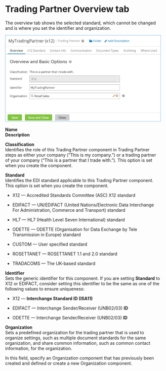 # Trading Partner Overview tab 

<head>
  <meta name="guidename" content="Integration"/>
  <meta name="context" content="GUID-637898B8-5589-4943-9805-1921D3C34C03"/>
</head>


The overview tab shows the selected standard, which cannot be changed and is where you set the identifier and organization.

![Trading Partner Overview tab.](../Images/build-pg-trading-partner-options-tp.jpg)

**Name**  
**Description**

**Classification**  
Identifies the role of this Trading Partner component in Trading Partner steps as either your company \(“This is my company.”\) or a trading partner of your company \(“This is a partner that I trade with.”\). This option is set when you create the component.

**Standard**  
Identifies the EDI standard applicable to this Trading Partner component. This option is set when you create the component.

 -   X12 — Accredited Standards Committee \(ASC\) X12 standard

 -   EDIFACT — UN/EDIFACT \(United Nations/Electronic Data Interchange For Administration, Commerce and Transport\) standard

 -   HL7 — HL7 \(Health Level Seven International\) standard

 -   ODETTE — ODETTE \(Organisation for Data Exchange by Tele Transmission in Europe\) standard

 -   CUSTOM — User specified standard

 -   ROSETTANET — ROSETTANET 1.1 and 2.0 standard

   -   TRADACOMS — The UK-based standard


**Identifier**  
Sets the generic identifier for this component. If you are setting **Standard** to X12 or EDIFACT, consider setting this identifier to be the same as one of the following values to ensure uniqueness:

 -   X12 — **Interchange Standard ID \(ISA11\)**

 -   EDIFACT — Interchange Sender/Receiver \(UNB02/03\) **ID**

 -   ODETTE — Interchange Sender/Receiver \(UNB02/03\) **ID**


**Organization**    
Sets a predefined organization for the trading partner that is used to organize settings, such as multiple document standards for the same organization, and share common information, such as common contact information, for the organization.

In this field, specify an Organization component that has previously been created and defined or create a new Organization component.